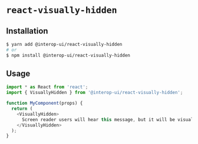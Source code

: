 # `react-visually-hidden`

## Installation

```sh
$ yarn add @interop-ui/react-visually-hidden
# or
$ npm install @interop-ui/react-visually-hidden
```

## Usage

```js
import * as React from 'react';
import { VisuallyHidden } from '@interop-ui/react-visually-hidden';

function MyComponent(props) {
  return (
    <VisuallyHidden>
      Screen reader users will hear this message, but it will be visually hidden on the screen.
    </VisuallyHidden>
  );
}
```
